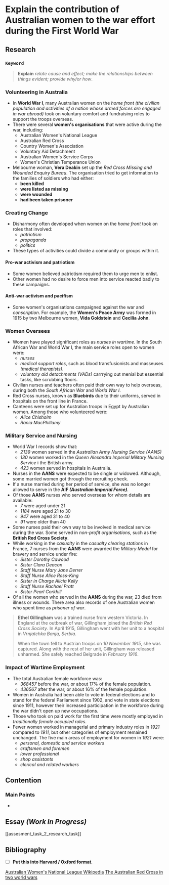 # Explain the contribution of Australian women to the war effort during the First World War
## Research
### `Keyword`
> **Explain** *relate cause and effect; make the relationships between things evident; provide why/or how*.

### Volunteering in Australia
- In **World War I**, many Australian women on the *home front (the civilian population and activities of a nation whose armed forces are engaged in war abroad)* took on voluntary comfort and fundraising roles to support the troops overseas.
- There were several **women's organisations** that were active during the war, including:
	- Australian Women's National League
	- Australian Red Cross
	- Country Women's Association
	- Voluntary Aid Detachment
	- Australian Women's Service Corps
	- Women's Christian Temperance Union
-  Melbourne woman, **Vera Deakin** set up the *Red Cross Missing and Wounded Enquiry Bureau*. The organisation tried to get information to the families of soldiers who had either:
	-  **been killed**
	-  **were listed as missing**
	-  **were wounded**
	-  **had been taken prisoner**

### Creating Change
- Disharmony often developed when women on the *home front* took on roles that involved:
	- *patriotism*
	- *propaganda*
	- *politics*	
-  These types of activities could divide a community or groups within it.

#### Pro-war activism and patriotism
- Some women believed patriotism required them to urge men to enlist. 
- Other women had no desire to force men into service reacted badly to these campaigns.

#### Anti-war activism and pacifism
- Some women's organisations campaigned against the war and *conscription*. For example, the **Women's Peace Army** was formed in 1915 by two Melbourne women, **Vida Goldstein** and **Cecilia	John**.

### Women Oversees
- Women have played significant roles as *nurses in wartime*. In the South African War and World War I, the main service roles open to women were:
	- *nurses*
	- *medical support roles*, such as blood transfusionists and masseuses *(medical therapists)*.
	- *voluntary aid detachments (VADs)* carrrying out menial but essential tasks, like scrubbing floors.
- Civilian nurses and teachers often paid their own way to help overseas, during both the *South African War* and *World War I*.
- Red Cross nurses, known as **Bluebirds** due to their uniforms, served in hospitals on the front line in France.
- Canteens were set up for Australian troops in Egypt by Australian women. Among those who volunteered were:
	- *Alice Chisholm*
	- *Rania MacPhillamy*

### Military Service and Nursing
- World War I records show that:
	- *2139* women served in the *Australian Army Nursing Service (AANS)*
	- *130* women worked in the *Queen Alexandra Imperial Military Nursing Service* i the British army.
	- *423* women served in hospitals in Australia.
-  Nurses in the **AANS** were expected to be single or widowed. Although, some married women got through the recruiting check.
-  If a nurse married during her period of service, she was no longer allowed to serve in the **AIF _(Australian Imperial Force)_**.
-  Of those **AANS** nurses who served overseas for whom details are available:
	-  *7* were aged under 21
	-  *1184* were aged 21 to 30
	-  *947* were aged 31 to 40
	-  *91* were older than 40
- Some nurses paid their own way to be involved in medical service during the war. Some served in *non-profit organisations*, such as the **British Red Cross Society**.
- While working in the *casualty* in the *casualty clearing stations* in France, 7 nurses from the **AANS** were awarded the *Military Medal* for bravery and service under fire:
	- *Sister Dorothy Cawood*
	- *Sister Clara Deacon*
	- *Staff Nurse Mary Jane Derrer*
	- *Staff Nurse Alice Ross-King*
	- *Sister in Charge Alicia Kelly*
	- *Staff Nurse Rachael Pratt*
	- *Sister Pearl Corkhill*
- Of all the women who served in the **AANS** during the war, 23 died from illness or wounds. There area also records of one Australian women who spent time as *prisoner of war*.

> **Ethel Gillingham** was a trained nurse from western Victoria. In England at the outbreak of war, Gillingham joined the *British Red Cross Society*. In April 1915, Gillingham went with her unit to a hospital in *Vrnjatchka Banja, Serbia*. 
> 
> When the town fell to Austrian troops on *10 November 1915*, she was captured. Along with the rest of her unit, Gillingham was released unharmed. She safely reached Belgrade in *February 1916*.

### Impact of Wartime Employment
- The total Australian female workforce was:
	- *368457* before the war, or about 17% of the female population.
	- *436567* after the war, or about 16% of the female population.
- Women in Australia had been able to vote in federal elections and to stand for the federal Parliament since 1902, and vote in state elections since 1911, however their increased participation in the workforce during the war didn't open up new occupations.
- Those who took on paid work for the first time were mostly employed in *traditionally female occupied roles*.
- Fewer women worked in managerial and primary industry roles in *1921* compared to *1911*, but other categories of employment remained unchanged. The five main areas of employment for women in *1921* were:
	-  *personal, domestic and service workers*
	-  *craftsmen and foremen*
	-  *lower professional*
	-  *shop assistants*
	-  *clerical and related workers*
## Contention
### Main Points
- 
## Essay *(Work In Progress)*
[[assesment_task_2_research_task]]

## Bibliography
- [ ] **Put this into Harvard / Oxford format**.  

[Australian Women's National League Wikipedia](https://en.wikipedia.org/wiki/Australian_Women%27s_National_League)
[The Australian Red Cross in two world wars](https://www.awm.gov.au/articles/encyclopedia/redcross/redcross_bothwars)
